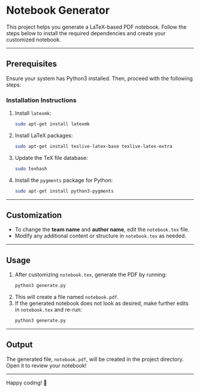 
# Notebook Generator

This project helps you generate a LaTeX-based PDF notebook. Follow the steps below to install the required dependencies and create your customized notebook.

---

## Prerequisites

Ensure your system has Python3 installed. Then, proceed with the following steps:

### Installation Instructions

1. Install `latexmk`:
   ```bash
   sudo apt-get install latexmk
   ```
2. Install LaTeX packages:
   ```bash
   sudo apt-get install texlive-latex-base texlive-latex-extra
   ```
3. Update the TeX file database:
   ```bash
   sudo texhash
   ```
4. Install the `pygments` package for Python:
   ```bash
   sudo apt-get install python3-pygments
   ```

---

## Customization

- To change the **team name** and **author name**, edit the `notebook.tex` file.
- Modify any additional content or structure in `notebook.tex` as needed.

---

## Usage

1. After customizing `notebook.tex`, generate the PDF by running:
   ```bash
   python3 generate.py
   ```
2. This will create a file named `notebook.pdf`.
3. If the generated notebook does not look as desired, make further edits in `notebook.tex` and re-run:
   ```bash
   python3 generate.py
   ```

---

## Output

The generated file, `notebook.pdf`, will be created in the project directory. Open it to review your notebook!  

---

Happy coding! 🎉
